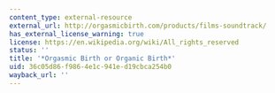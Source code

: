 ```yaml
---
content_type: external-resource
external_url: http://orgasmicbirth.com/products/films-soundtrack/
has_external_license_warning: true
license: https://en.wikipedia.org/wiki/All_rights_reserved
status: ''
title: '*Orgasmic Birth or Organic Birth*'
uid: 36c05d86-f986-4e1c-941e-d19cbca254b0
wayback_url: ''
---
```

